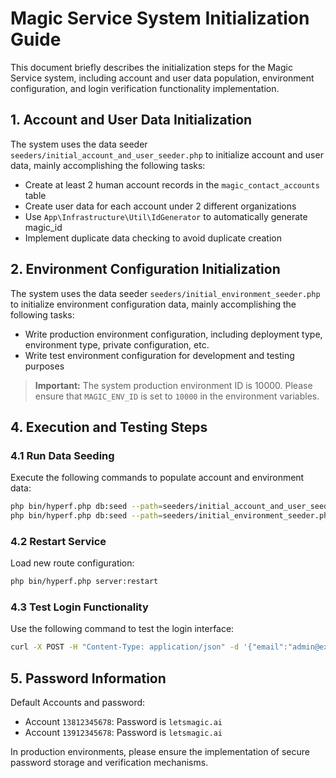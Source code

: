 # Magic Service System Initialization Guide

This document briefly describes the initialization steps for the Magic Service system, including account and user data population, environment configuration, and login verification functionality implementation.

## 1. Account and User Data Initialization

The system uses the data seeder `seeders/initial_account_and_user_seeder.php` to initialize account and user data, mainly accomplishing the following tasks:

- Create at least 2 human account records in the `magic_contact_accounts` table
- Create user data for each account under 2 different organizations
- Use `App\Infrastructure\Util\IdGenerator` to automatically generate magic_id
- Implement duplicate data checking to avoid duplicate creation

## 2. Environment Configuration Initialization

The system uses the data seeder `seeders/initial_environment_seeder.php` to initialize environment configuration data, mainly accomplishing the following tasks:

- Write production environment configuration, including deployment type, environment type, private configuration, etc.
- Write test environment configuration for development and testing purposes

> **Important:** The system production environment ID is 10000. Please ensure that `MAGIC_ENV_ID` is set to `10000` in the environment variables.

## 4. Execution and Testing Steps

### 4.1 Run Data Seeding

Execute the following commands to populate account and environment data:

```bash
php bin/hyperf.php db:seed --path=seeders/initial_account_and_user_seeder.php
php bin/hyperf.php db:seed --path=seeders/initial_environment_seeder.php
```

### 4.2 Restart Service

Load new route configuration:

```bash
php bin/hyperf.php server:restart
```

### 4.3 Test Login Functionality

Use the following command to test the login interface:

```bash
curl -X POST -H "Content-Type: application/json" -d '{"email":"admin@example.com","password":"138001","organization_code":""}' http://localhost:9501/api/v1/login/check
```

## 5. Password Information

Default Accounts and password:

- Account `13812345678`: Password is `letsmagic.ai`
- Account `13912345678`: Password is `letsmagic.ai`

In production environments, please ensure the implementation of secure password storage and verification mechanisms. 